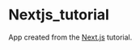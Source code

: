 # Nextjs_tutorial

App created from the [Next.js](https://nextjs.org/learn/dashboard-app/getting-started) tutorial.
